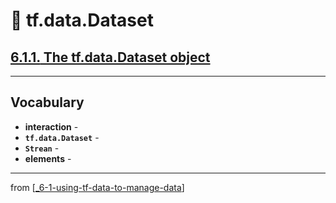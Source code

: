 # 🧮 tf.data.Dataset

## [**6.1.1.** The tf.data.Dataset object](https://livebook.manning.com/book/deep-learning-with-javascript/chapter-6/17)

---

## **Vocabulary**

- **interaction** -
- **`tf.data.Dataset`** -
- **`Strean`** -
- **elements** -

---
from [[_6-1-using-tf-data-to-manage-data]]

[//begin]: # "Autogenerated link references for markdown compatibility"
[_6-1-using-tf-data-to-manage-data]: _6-1-using-tf-data-to-manage-data.md "🧮 Manage with TF.data"
[//end]: # "Autogenerated link references"
